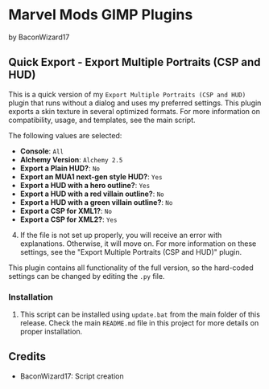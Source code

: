 # Marvel Mods GIMP Plugins
by BaconWizard17
## Quick Export - Export Multiple Portraits (CSP and HUD)
This is a quick version of my `Export Multiple Portraits (CSP and HUD)` plugin that runs without a dialog and uses my preferred settings. This plugin exports a skin texture in several optimized formats. For more information on compatibility, usage, and templates, see the main script.

The following values are selected:
 - **Console**: `All`
 - **Alchemy Version**: `Alchemy 2.5`
 - **Export a Plain HUD?**: `No`
 - **Export an MUA1 next-gen style HUD?**: `Yes`
 - **Export a HUD with a hero outline?**: `Yes`
 - **Export a HUD with a red villain outline?**: `No`
 - **Export a HUD with a green villain outline?**: `No`
 - **Export a CSP for XML1?**: `No`
 - **Export a CSP for XML2?**: `Yes`
4. If the file is not set up properly, you will receive an error with explanations. Otherwise, it will move on.
For more information on these settings, see the "Export Multiple Portraits (CSP and HUD)" plugin. 

This plugin contains all functionality of the full version, so the hard-coded settings can be changed by editing the `.py` file.

### Installation
 1. This script can be installed using `update.bat` from the main folder of this release. Check the main `README.md` file in this project for more details on proper installation.

## Credits
- BaconWizard17: Script creation